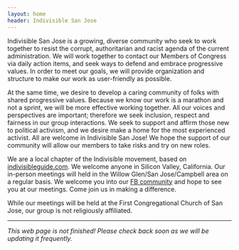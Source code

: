```yaml
---
layout: home
header: Indivisible San Jose
---
```


Indivisible San Jose is a growing, diverse community who seek to work together to resist the corrupt, authoritarian and racist agenda of the current administration. We will work together to contact our Members of Congress via daily action items, and seek ways to defend and embrace progressive values. In order to meet our goals, we will provide organization and structure to make our work as user-friendly as possible.

At the same time, we desire to develop a caring community of folks with shared progressive values. Because we know our work is a marathon and not a sprint, we will be more effective working together. All our voices and perspectives are important; therefore we seek inclusion, respect and fairness in our group interactions. We seek to support and affirm those new to political activism, and we desire make a home for the most experienced activist. All are welcome in Indivisible San Jose! We hope the support of our community will allow our members to take risks and try on new roles.

We are a local chapter of the Indivisible movement, based on [indivisibleguide.com](https://www.indivisibleguide.com/). We welcome anyone in Silicon Valley, California. Our in-person meetings will held in the Willow Glen/San Jose/Campbell area on a regular basis. We welcome you into our [FB community](http://www.facebook.com/groups/indivisiblesanjose) and hope to see you at our meetings. Come join us in making a difference.

While our meetings will be held at the First Congregational Church of San Jose, our group is not religiously affiliated.

---

*This web page is not finished!  Please check back soon as we will be updating it frequently.*
